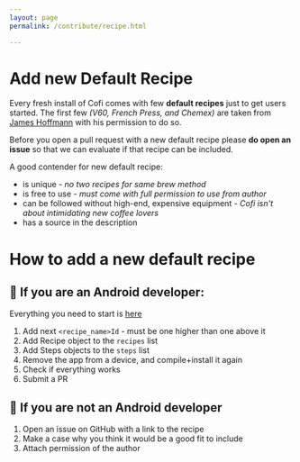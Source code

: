 ```yaml
---
layout: page
permalink: /contribute/recipe.html

---
```

# Add new Default Recipe

Every fresh install of Cofi comes with few **default recipes** just to get users started. The first few _(V60, French Press, and Chemex)_ are taken from [James Hoffmann](https://www.youtube.com/channel/UCMb0O2CdPBNi-QqPk5T3gsQ) with his permission to do so.

Before you open a pull request with a new default recipe please **do open an issue** so that we can evaluate if that recipe can be included.

A good contender for new default recipe:

- is unique - _no two recipes for same brew method_
- is free to use - _must come with full permission to use from author_
- can be followed without high-end, expensive equipment - _Cofi isn't about intimidating new coffee lovers_
- has a source in the description

# How to add a new default recipe

## 🤖 If you are an Android developer:

Everything you need to start is [here](/app/src/main/java/com/omelan/cofi/model/PrepopulateData.kt)

1. Add next `<recipe_name>Id` - must be one higher than one above it
2. Add Recipe object to the `recipes` list
3. Add Steps objects to the `steps` list
4. Remove the app from a device, and compile+install it again
5. Check if everything works
6. Submit a PR

## 🧑 If you are not an Android developer

1. Open an issue on GitHub with a link to the recipe
2. Make a case why you think it would be a good fit to include
3. Attach permission of the author
